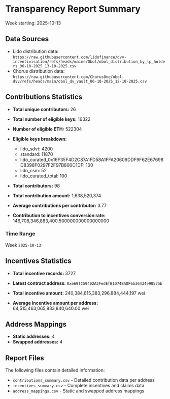 # Transparency Report Summary
Week starting: 2025-10-13

## Data Sources
- Lido distribution data: `https://raw.githubusercontent.com/lidofinance/dvv-incentivisation/refs/heads/maine/Obol/obol_distribution_by_lp_holders_06-10-2025_13-10-2025.csv`
- Chorus distribution data: `https://raw.githubusercontent.com/ChorusOne/obol-dvv/refs/heads/main/obol_dv_vault_06-10-2025_12-10-2025.csv`

## Contributions Statistics
- **Total unique contributors:** 26
- **Total number of eligible keys:** 16322
- **Number of eligible ETH:** 522304

- **Eligible keys breakdown:**
  - lido_sdvt: 4200
  - standard: 11870
  - lido_curated_0x16F35F4D2C87A1FD58A1FFA20609DDF9F62E67698D8398F0297F2F97B800C1DF: 100
  - lido_csm: 52
  - lido_curated_total: 100

- **Total contributors:** 98
- **Total contribution amount:** 1,638,520,374
- **Average contributions per contributor:** 3.77
- **Contribution to incentives conversion rate:** 146,708,346,883,400.500000000000000000

### Time Range
Week `2025-10-13`

## Incentives Statistics
- **Total incentive records:** 3727
- **Latest contract address:** `0xe69fC59402A2FedEfB1D74BADF6b36434e90575b`

- **Total incentive amount:** 240,384,615,383,296,884,444,197 wei
- **Average incentive amount per address:** 64,515,463,065,833,840,640.00 wei

## Address Mappings
- **Static addresses:** 4
- **Swapped addresses:** 4

## Report Files
The following files contain detailed information:
- `contributions_summary.csv` - Detailed contribution data per address
- `incentives_summary.csv` - Complete incentives and claims data
- `address_mappings.csv` - Static and swapped address mappings